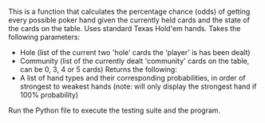 This is a function that calculates the percentage chance (odds) of getting every possible poker hand given the currently held cards and the state of the cards on the table. Uses standard Texas Hold'em hands.
Takes the following parameters:
- Hole (list of the current two 'hole' cards the 'player' is has been dealt)
- Community (list of the currently dealt 'community' cards on the table, can be 0, 3, 4 or 5 cards)
Returns the following:
- A list of hand types and their corresponding probabilities, in order of strongest to weakest hands (note: will only display the strongest hand if 100% probability)

Run the Python file to execute the testing suite and the program.
